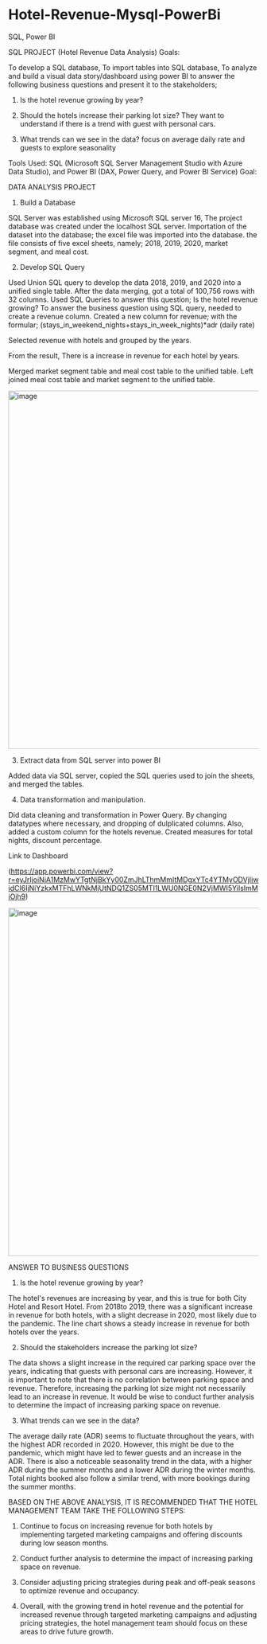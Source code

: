# Hotel-Revenue-Mysql-PowerBi

SQL, Power BI

SQL PROJECT (Hotel Revenue Data Analysis)
Goals:

To develop a SQL database,
To import tables into SQL database,
To analyze and build a visual data story/dashboard using power BI to answer the following business questions and present it to the stakeholders;
1. Is the hotel revenue growing by year?

2. Should the hotels increase their parking lot size? They want to understand if there is a trend with guest with personal cars.

3. What trends can we see in the data? focus on average daily rate and guests to explore seasonality


Tools Used: SQL (Microsoft SQL Server Management Studio with Azure Data Studio), and Power BI (DAX, Power Query, and Power BI Service) Goal:


DATA ANALYSIS PROJECT 
1. Build a Database

SQL Server was established using Microsoft SQL server 16, The project database was created under the localhost SQL server. Importation of the dataset into the database; the excel file was imported into the database. the file consists of five excel sheets, namely; 2018, 2019, 2020, market segment, and meal cost.

2. Develop SQL Query

Used Union SQL query to develop the data 2018, 2019, and 2020 into a unified single table. After the data merging, got a total of 100,756 rows with 32 columns. Used SQL Queries to answer this question; Is the hotel revenue growing? To answer the business question using SQL query, needed to create a revenue column. Created a new column for revenue; with the formular; (stays_in_weekend_nights+stays_in_week_nights)*adr (daily rate)

Selected revenue with hotels and grouped by the years.

From the result, There is a increase in revenue for each hotel by years.

Merged market segment table and meal cost table to the unified table. Left joined meal cost table and market segment to the unified table.


<img width="720" alt="image" src="https://github.com/BenDatta/Hotel-Revenue-Mysql-PowerBi/assets/135694513/8eced08b-d446-4ace-a4d0-a5eaa2678460">


3. Extract data from SQL server into power BI

Added data via SQL server, copied the SQL queries used to join the sheets, and merged the tables.

4. Data transformation and manipulation.

Did data cleaning and transformation in Power Query. By changing datatypes where necessary, and dropping of dulplicated columns. Also, added a custom column for the hotels revenue. Created measures for total nights, discount percentage.

Link to Dashboard

(https://app.powerbi.com/view?r=eyJrIjoiNjA1MzMwYTgtNjBkYy00ZmJhLThmMmItMDgxYTc4YTMyODVjIiwidCI6IjNiYzkxMTFhLWNkMjUtNDQ1ZS05MTI1LWU0NGE0N2VjMWI5YiIsImMiOjh9)





<img width="700" alt="image" src="https://github.com/BenDatta/Hotel-Revenue-MySQL-PowerBi/assets/135694513/948a4dd2-b892-4b54-ae02-8145e9a1db42">




ANSWER TO BUSINESS QUESTIONS

1. Is the hotel revenue growing by year?

The hotel's revenues are increasing by year, and this is true for both City Hotel and Resort Hotel. From 2018to 2019, there was a significant increase in revenue for both hotels, with a slight decrease in 2020, most likely due to the pandemic. The line chart shows a steady increase in revenue for both hotels over the years.

2. Should the stakeholders increase the parking lot size?

The data shows a slight increase in the required car parking space over the years, indicating that guests with personal cars are increasing. However, it is important to note that there is no correlation between parking space and revenue. Therefore, increasing the parking lot size might not necessarily lead to an increase in revenue. It would be wise to conduct further analysis to determine the impact of increasing parking space on revenue.

3. What trends can we see in the data?

The average daily rate (ADR) seems to fluctuate throughout the years, with the highest ADR recorded in 2020. However, this might be due to the pandemic, which might have led to fewer guests and an increase in the ADR. There is also a noticeable seasonality trend in the data, with a higher ADR during the summer months and a lower ADR during the winter months. Total nights booked also follow a similar trend, with more bookings during the summer months.

BASED ON THE ABOVE ANALYSIS, IT IS RECOMMENDED THAT THE HOTEL MANAGEMENT TEAM TAKE THE FOLLOWING STEPS:


1. Continue to focus on increasing revenue for both hotels by implementing targeted marketing campaigns and offering discounts during low season months.

2. Conduct further analysis to determine the impact of increasing parking space on revenue.

3. Consider adjusting pricing strategies during peak and off-peak seasons to optimize revenue and occupancy.

4. Overall, with the growing trend in hotel revenue and the potential for increased revenue through targeted marketing campaigns and adjusting pricing strategies, the hotel management team should focus on these areas to drive future growth.







